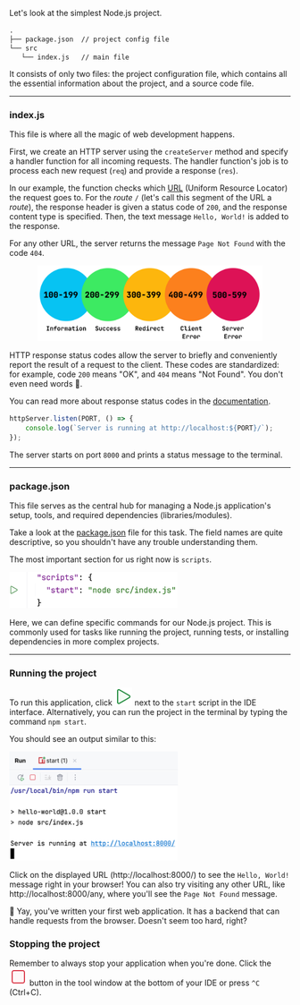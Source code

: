 Let's look at the simplest Node.js project. 

```text
.
├── package.json  // project config file
└── src
   └── index.js   // main file 
```
It consists of only two files: the project configuration file,
which contains all the essential information about the project, and a source code file.

---
### index.js
This file is where all the magic of web development happens.

First, we create an HTTP server using the `createServer` method and specify a handler function for all incoming requests.
The handler function's job is to process each new request (`req`) and provide a response (`res`).

In our example, the function checks which [URL](https://en.wikipedia.org/wiki/URL) (Uniform Resource Locator) the request goes to.
For the _route_ `/` (let's call this segment of the URL a _route_), the response header is given a status code of `200`, and the response content type is specified.
Then, the text message `Hello, World!` is added to the response.

For any other URL, the server returns the message `Page Not Found` with the code `404`.

<div style="text-align: center; width:80%; margin: 0 auto; max-width: 900px;">
<img src="images/http_codes.png">
</div>

HTTP response status codes allow the server to briefly and conveniently report the result of a request to the client.
These codes are standardized: for example, code `200` means "OK", and `404` means "Not Found". 
You don't even need words 🙂.

You can read more about response status codes in the [documentation](https://developer.mozilla.org/en-US/docs/Web/HTTP/Reference/Status).

```js
httpServer.listen(PORT, () => {
    console.log(`Server is running at http://localhost:${PORT}/`);
});
```

The server starts on port `8000` and prints a status message to the terminal.

---
### package.json 
This file serves as the central hub for managing a Node.js application's setup, tools, and required dependencies (libraries/modules).

Take a look at the [package.json](file://GettingStartedNode/hello_world/package.json) file for this task.
The field names are quite descriptive, so you shouldn't have any trouble understanding them.

The most important section for us right now is `scripts`.
<div style="text-align: center; width:60%; max-width: 500px;">
<img src="images/script_start.png">
</div>

Here, we can define specific commands for our Node.js project. 
This is commonly used for tasks like running the project, running tests, or installing dependencies in more complex projects.

---
### Running the project
To run this application, click ![](images/run.svg) next to the `start` script in the IDE interface. 
Alternatively, you can run the project in the terminal by typing the command `npm start`.

You should see an output similar to this:
<div style="text-align: center; width:60%; max-width: 500px;">
<img src="images/npm_start_log.png">
</div>

Click on the displayed URL (http://localhost:8000/) to see the `Hello, World!` message right in your browser!
You can also try visiting any other URL, like http://localhost:8000/any, where you'll see the `Page Not Found` message.

🎉 Yay, you've written your first web application. It has a backend that can handle requests from the browser. Doesn't seem too hard, right?

### Stopping the project
Remember to always stop your application when you're done. Click the ![](images/stop.svg) button in the tool window at the bottom of your IDE or press `^C` (Ctrl+C).

<style>
img {
  display: inline !important;
}
</style>